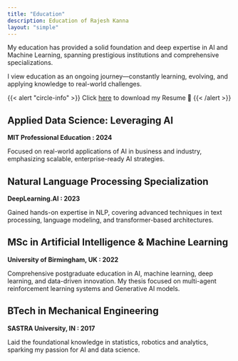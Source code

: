 ```yaml
---
title: "Education"
description: Education of Rajesh Kanna
layout: "simple"
---
```



My education has provided a solid foundation and deep expertise in AI and Machine Learning, spanning prestigious institutions and comprehensive specializations.

I view education as an ongoing journey—constantly learning, evolving, and applying knowledge to real-world challenges.

{{< alert "circle-info" >}}
Click [here](/cv.pdf) to download my Resume 💌
{{< /alert >}}

## Applied Data Science: Leveraging AI
**MIT Professional Education  :  2024**


Focused on real-world applications of AI in business and industry, emphasizing scalable, enterprise-ready AI strategies.

## Natural Language Processing Specialization
**DeepLearning.AI  :  2023**


Gained hands-on expertise in NLP, covering advanced techniques in text processing, language modeling, and transformer-based architectures.

## MSc in Artificial Intelligence & Machine Learning
**University of Birmingham, UK  :  2022**

Comprehensive postgraduate education in AI, machine learning, deep learning, and data-driven innovation. My thesis focused on multi-agent reinforcement learning systems and Generative AI models.

## BTech in Mechanical Engineering
**SASTRA University, IN  :  2017**

Laid the foundational knowledge in statistics, robotics and analytics, sparking my passion for AI and data science.
